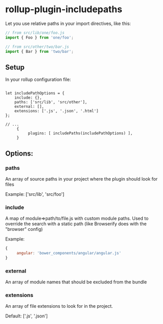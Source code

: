# rollup-plugin-includepaths

Let you use relative paths in your import directives, like this:

```js
// from src/lib/one/foo.js
import { Foo } from 'one/foo';

// from src/other/two/bar.js
import { Bar } from 'two/bar';

```

## Setup

In your rollup configuration file:

```

let includePathOptions = {
    include: {},
    paths: ['src/lib', 'src/other'],
    external: [],
    extensions: ['.js', '.json', '.html']
};

// ...
     {
          plugins: [ includePaths(includePathOptions) ],
     }

```

## Options:

### paths

An array of source paths in your project where the plugin should look for files

Example: ['src/lib', 'src/foo']

### include

A map of module=>path/to/file.js with custom module paths. Used to override
the search with a static path (like Browserify does with the "browser" config)

Example:

```js
{
     angular: 'bower_components/angular/angular.js'
}
```

### external

An array of module names that should be excluded from the bundle

### extensions

An array of file extensions to look for in the project.

Default: ['.js', '.json']
